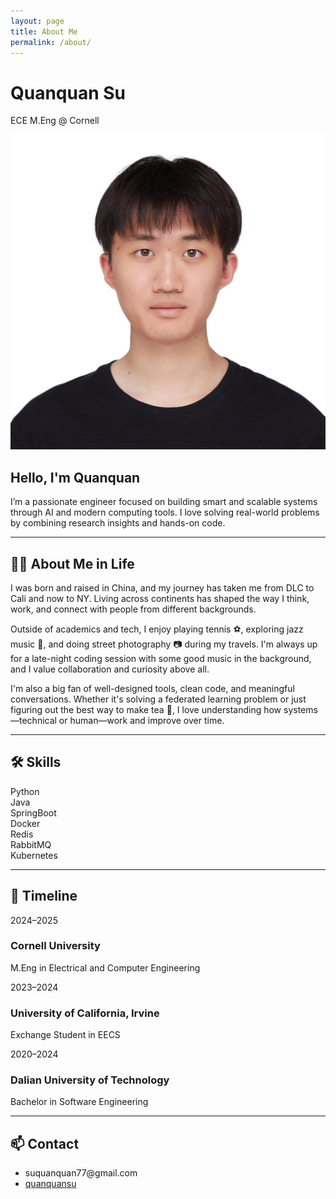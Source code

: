 ```yaml
---
layout: page
title: About Me
permalink: /about/
---
```


<link rel="stylesheet" href="/assets/css/global.css">
<link rel="stylesheet" href="/assets/css/about-style.css">
<link rel="stylesheet" href="https://cdnjs.cloudflare.com/ajax/libs/font-awesome/6.5.0/css/all.min.css">

<div class="cover-banner">
  <div class="cover-text">
    <h1>Quanquan Su</h1>
    <p>ECE M.Eng @ Cornell</p>
  </div>
</div>

<div class="profile-section">
  <img src="/assets/images/profile.jpg" class="profile-pic" alt="Profile Picture">
  <div class="profile-text">
    <h2>Hello, I'm Quanquan</h2>
    <p>I’m a passionate engineer focused on building smart and scalable systems through AI and modern computing tools. I love solving real-world problems by combining research insights and hands-on code.</p>
  </div>
</div>

<hr>

<h2>👨‍🎓 About Me in Life</h2>
<p>
  I was born and raised in China, and my journey has taken me from DLC to Cali and now to NY.  
  Living across continents has shaped the way I think, work, and connect with people from different backgrounds.
</p>

<p>
  Outside of academics and tech, I enjoy playing tennis ⚽️, exploring jazz music 🎷, and doing street photography 📷 during my travels.  
  I'm always up for a late-night coding session with some good music in the background, and I value collaboration and curiosity above all.
</p>

<p>
  I'm also a big fan of well-designed tools, clean code, and meaningful conversations. Whether it's solving a federated learning problem or just figuring out the best way to make tea 🍵, I love understanding how systems—technical or human—work and improve over time.
</p>

<hr>

<h2>🛠️ Skills</h2>
<div class="card-container">
  <div class="card"><i class="fab fa-python"></i> Python</div>
  <div class="card"><i class="fab fa-java"></i> Java</div>
  <div class="card">SpringBoot</div>
  <div class="card"><i class="fab fa-docker"></i> Docker</div>
  <div class="card">Redis</div>
  <div class="card">RabbitMQ</div>
  <div class="card">Kubernetes</div>
</div>

<hr>

<h2>📘 Timeline</h2>
<div class="timeline">
  <div class="timeline-item">
    <div class="timeline-dot"></div>
    <div class="timeline-date">2024–2025</div>
    <div class="timeline-content">
      <h3>Cornell University</h3>
      <p>M.Eng in Electrical and Computer Engineering</p>
    </div>
  </div>
  <div class="timeline-item">
    <div class="timeline-dot"></div>
    <div class="timeline-date">2023–2024</div>
    <div class="timeline-content">
      <h3>University of California, Irvine</h3>
      <p>Exchange Student in EECS</p>
    </div>
  </div>
  <div class="timeline-item">
    <div class="timeline-dot"></div>
    <div class="timeline-date">2020–2024</div>
    <div class="timeline-content">
      <h3>Dalian University of Technology</h3>
      <p>Bachelor in Software Engineering</p>
    </div>
  </div>
</div>

<hr>

<h2>📫 Contact</h2>
<ul>
  <li><i class="fas fa-envelope"></i> suquanquan77@gmail.com</li>
  <li><i class="fab fa-github"></i> <a href="https://github.com/quanquansu">quanquansu</a></li>
</ul>

